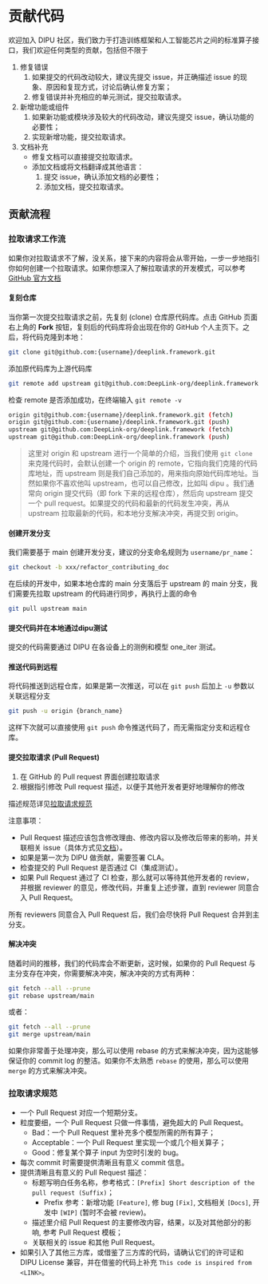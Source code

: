 # 贡献代码

欢迎加入 DIPU 社区，我们致力于打造训练框架和人工智能芯片之间的标准算子接口，我们欢迎任何类型的贡献，包括但不限于

1. 修复错误
   1. 如果提交的代码改动较大，建议先提交 issue，并正确描述 issue 的现象、原因和复现方式，讨论后确认修复方案；
   2. 修复错误并补充相应的单元测试，提交拉取请求。
2. 新增功能或组件
   1. 如果新功能或模块涉及较大的代码改动，建议先提交 issue，确认功能的必要性；
   2. 实现新增功能，提交拉取请求。
3. 文档补充
   - 修复文档可以直接提交拉取请求。
   - 添加文档或将文档翻译成其他语言：
     1. 提交 issue，确认添加文档的必要性；
     2. 添加文档，提交拉取请求。

## 贡献流程

### 拉取请求工作流

如果你对拉取请求不了解，没关系，接下来的内容将会从零开始，一步一步地指引你如何创建一个拉取请求。如果你想深入了解拉取请求的开发模式，可以参考[GitHub 官方文档](https://docs.github.com/en/github/collaborating-with-issues-and-pull-requests/about-pull-requests)

#### 复刻仓库

当你第一次提交拉取请求之前，先复刻 (clone) 仓库原代码库。点击 GitHub 页面右上角的 **Fork** 按钮，复刻后的代码库将会出现在你的 GitHub 个人主页下。之后，将代码克隆到本地：

```bash
git clone git@github.com:{username}/deeplink.framework.git
```

添加原代码库为上游代码库

```bash
git remote add upstream git@github.com:DeepLink-org/deeplink.framework
```

检查 remote 是否添加成功，在终端输入 `git remote -v`

```bash
origin git@github.com:{username}/deeplink.framework.git (fetch)
origin git@github.com:{username}/deeplink.framework.git (push)
upstream git@github.com:DeepLink-org/deeplink.framework (fetch)
upstream git@github.com:DeepLink-org/deeplink.framework (push)
```

> 这里对 origin 和 upstream 进行一个简单的介绍，当我们使用 `git clone` 来克隆代码时，会默认创建一个 origin 的 remote，它指向我们克隆的代码库地址，而 upstream 则是我们自己添加的，用来指向原始代码库地址。当然如果你不喜欢他叫 upstream，也可以自己修改，比如叫 dipu 。我们通常向 origin 提交代码（即 fork 下来的远程仓库），然后向 upstream 提交一个 pull request。如果提交的代码和最新的代码发生冲突，再从 upstream 拉取最新的代码，和本地分支解决冲突，再提交到 origin。

#### 创建开发分支

我们需要基于 main 创建开发分支，建议的分支命名规则为 `username/pr_name`：

```bash
git checkout -b xxx/refactor_contributing_doc
```

在后续的开发中，如果本地仓库的 main 分支落后于 upstream 的 main 分支，我们需要先拉取 upstream 的代码进行同步，再执行上面的命令

```bash
git pull upstream main
```

#### 提交代码并在本地通过dipu测试

提交的代码需要通过 DIPU 在各设备上的测例和模型 one_iter 测试。

#### 推送代码到远程

将代码推送到远程仓库，如果是第一次推送，可以在 `git push` 后加上 `-u` 参数以关联远程分支

```bash
git push -u origin {branch_name}
```

这样下次就可以直接使用 `git push` 命令推送代码了，而无需指定分支和远程仓库。

#### 提交拉取请求 (Pull Request)

1. 在 GitHub 的 Pull request 界面创建拉取请求
2. 根据指引修改 Pull request 描述，以便于其他开发者更好地理解你的修改

描述规范详见[拉取请求规范](#拉取请求规范)

注意事项：

- Pull Request 描述应该包含修改理由、修改内容以及修改后带来的影响，并关联相关 issue（具体方式见[文档](https://docs.github.com/en/issues/tracking-your-work-with-issues/linking-a-pull-request-to-an-issue)）。
- 如果是第一次为 DIPU 做贡献，需要签署 CLA。
- 检查提交的 Pull Request 是否通过 CI（集成测试）。
- 如果 Pull Request 通过了 CI 检查，那么就可以等待其他开发者的 review，并根据 reviewer 的意见，修改代码，并重复上述步骤，直到 reviewer 同意合入 Pull Request。

所有 reviewers 同意合入 Pull Request 后，我们会尽快将 Pull Request 合并到主分支。

#### 解决冲突

随着时间的推移，我们的代码库会不断更新，这时候，如果你的 Pull Request 与主分支存在冲突，你需要解决冲突，解决冲突的方式有两种：

```bash
git fetch --all --prune
git rebase upstream/main
```

或者：

```bash
git fetch --all --prune
git merge upstream/main
```

如果你非常善于处理冲突，那么可以使用 rebase 的方式来解决冲突，因为这能够保证你的 commit log 的整洁。如果你不太熟悉 `rebase` 的使用，那么可以使用 `merge` 的方式来解决冲突。

### 拉取请求规范

- 一个 Pull Request 对应一个短期分支。
- 粒度要细，一个 Pull Request 只做一件事情，避免超大的 Pull Request。
  - Bad：一个 Pull Request 里补充多个模型所需的所有算子；
  - Acceptable：一个 Pull Request 里实现一个或几个相关算子；
  - Good：修复某个算子 input 为空时引发的 bug。
- 每次 commit 时需要提供清晰且有意义 commit 信息。
- 提供清晰且有意义的 Pull Request 描述：
  - 标题写明白任务名称，参考格式：`[Prefix] Short description of the pull request (Suffix)`；
    - Prefix 参考：新增功能 `[Feature]`, 修 bug `[Fix]`, 文档相关 `[Docs]`, 开发中 `[WIP]` (暂时不会被 review)。
  - 描述里介绍 Pull Request 的主要修改内容，结果，以及对其他部分的影响, 参考 Pull Request 模板；
  - 关联相关的 issue 和其他 Pull Request。
- 如果引入了其他三方库，或借鉴了三方库的代码，请确认它们的许可证和 DIPU License 兼容，并在借鉴的代码上补充 `This code is inspired from <LINK>`。
